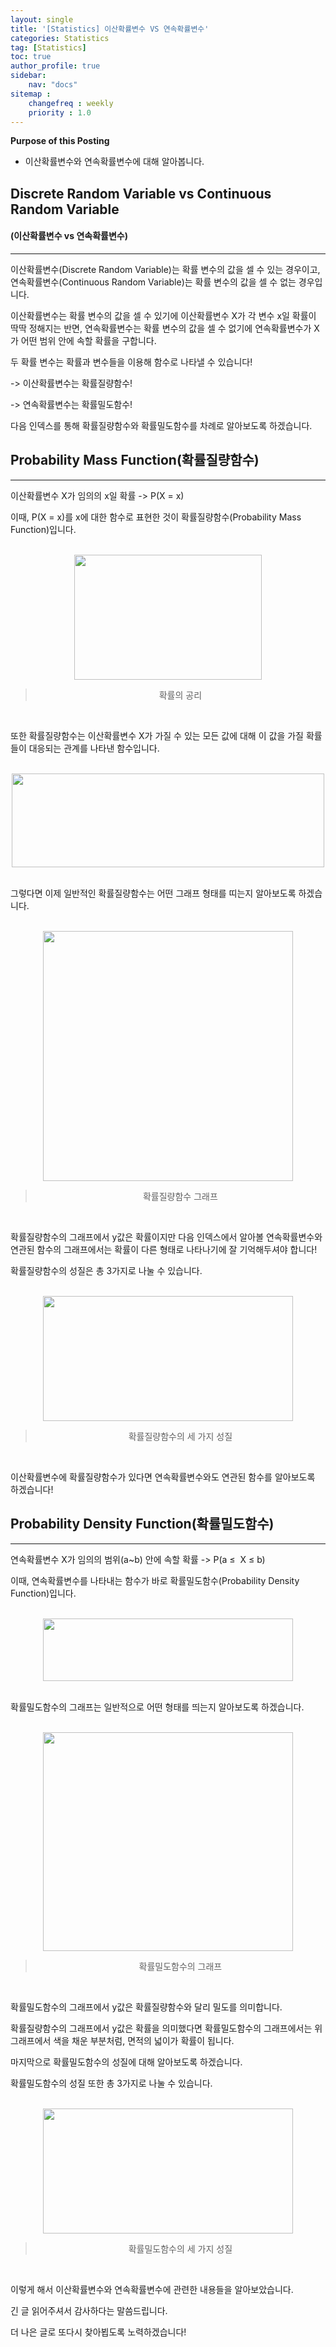 ```yaml
---
layout: single
title: '[Statistics] 이산확률변수 VS 연속확률변수'
categories: Statistics
tag: [Statistics]
toc: true
author_profile: true
sidebar:
    nav: "docs"
sitemap :
    changefreq : weekly
    priority : 1.0
---
```



**Purpose of this Posting**
- 이산확률변수와 연속확률변수에 대해 알아봅니다.


## **Discrete Random Variable vs Continuous Random Variable**

#### **(이산확률변수 vs 연속확률변수)**

---

이산확률변수(Discrete Random Variable)는 확률 변수의 값을 셀 수 있는 경우이고, 연속확률변수(Continuous Random Variable)는 확률 변수의 값을 셀 수 없는 경우입니다.

이산확률변수는 확률 변수의 값을 셀 수 있기에 이산확률변수 X가 각 변수 x일 확률이 딱딱 정해지는 반면, 연속확률변수는 확률 변수의 값을 셀 수 없기에 연속확률변수가 X가 어떤 범위 안에 속할 확률을 구합니다. 

두 확률 변수는 확률과 변수들을 이용해 함수로 나타낼 수 있습니다!

\-> 이산확률변수는 확률질량함수!

\-> 연속확률변수는 확률밀도함수!

다음 인덱스를 통해 확률질량함수와 확률밀도함수를 차례로 알아보도록 하겠습니다.

## **Probability Mass Function(확률질량함수)**

---

이산확률변수 X가 임의의 x일 확률 -> P(X = x)

이때, P(X = x)를 x에 대한 함수로 표현한 것이 확률질량함수(Probability Mass Function)입니다.

<br>

<center><img src="https://user-images.githubusercontent.com/97859215/206822486-22a66e12-c1c8-415a-a24a-ade94ef9a89e.png" width="300" height="200"></center>

> <center>확률의 공리</center>

<br>

또한 확률질량함수는 이산확률변수 X가 가질 수 있는 모든 값에 대해 이 값을 가질 확률들이 대응되는 관계를 나타낸 함수입니다.

<br>

<center><img src="https://user-images.githubusercontent.com/97859215/206822500-34853901-5204-4a90-b4ad-b28e24a7ac9d.png" width="500" height="150"></center>


<br>

그렇다면 이제 일반적인 확률질량함수는 어떤 그래프 형태를 띠는지 알아보도록 하겠습니다.

<br>

<center><img src="https://user-images.githubusercontent.com/97859215/206822520-23b4941f-5f4e-4aa2-abd5-d594a9161bf2.png" width="400" height="400"></center>

> <center>확률질량함수 그래프</center>

<br>

확률질량함수의 그래프에서 y값은 확률이지만 다음 인덱스에서 알아볼 연속확률변수와 연관된 함수의 그래프에서는 확률이 다른 형태로 나타나기에 잘 기억해두셔야 합니다!

확률질량함수의 성질은 총 3가지로 나눌 수 있습니다.

<br>

<center><img src="https://user-images.githubusercontent.com/97859215/206822559-d7ec1ac8-b16d-44d3-8b81-aac2287b01d7.png" width="400" height="200"></center>

> <center>확률질량함수의 세 가지 성질</center>

<br>

이산확률변수에 확률질량함수가 있다면 연속확률변수와도 연관된 함수를 알아보도록 하겠습니다!

## **Probability Density Function(확률밀도함수)**

---

연속확률변수 X가 임의의 범위(a~b) 안에 속할 확률 -> P(a ≤  X ≤ b)

이때, 연속확률변수를 나타내는 함수가 바로 확률밀도함수(Probability Density Function)입니다.

<br>

<center><img src="https://user-images.githubusercontent.com/97859215/206822610-b18c6489-aade-4d50-836c-2e117fa10297.png" width="400" height="100"></center>


<br>

확률밀도함수의 그래프는 일반적으로 어떤 형태를 띄는지 알아보도록 하겠습니다.

<br>

<center><img src="https://user-images.githubusercontent.com/97859215/206822633-598f7461-8739-4dc2-b23c-936bf68e672b.png" width="400" height="350"></center>

> <center>확률밀도함수의 그래프</center>

<br>

확률밀도함수의 그래프에서 y값은 확률질량함수와 달리 밀도를 의미합니다. 

확률질량함수의 그래프에서 y값은 확률을 의미했다면 확률밀도함수의 그래프에서는 위 그래프에서 색을 채운 부분처럼, 면적의 넓이가 확률이 됩니다.

마지막으로 확률밀도함수의 성질에 대해 알아보도록 하겠습니다.

확률밀도함수의 성질 또한 총 3가지로 나눌 수 있습니다.

<br>

<center><img src="https://user-images.githubusercontent.com/97859215/206822654-80846640-0ea9-418f-a43f-052407debc2a.png" width="400" height="200"></center>

> <center>확률밀도함수의 세 가지 성질</center>

<br>

이렇게 해서 이산확률변수와 연속확률변수에 관련한 내용들을 알아보았습니다.

긴 글 읽어주셔서 감사하다는 말씀드립니다.

더 나은 글로 또다시 찾아뵙도록 노력하겠습니다!